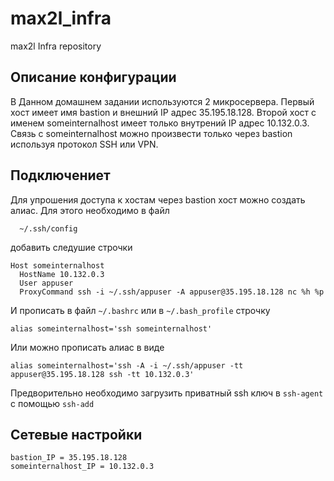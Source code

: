# max2l_infra
max2l Infra repository

## Описание конфигурации
В Данном домашнем задании используются 2 микросервера. Первый хост имеет имя bastion и внешний IP адрес 35.195.18.128. Второй хост c именем someinternalhost имеет только внутрений IP адрес 10.132.0.3. Связь с someinternalhost можно произвести только через bastion используя протокол SSH или VPN.

## Подключениет

Для упрошения доступа к хостам через bastion хост можно создать алиас. Для этого необходимо в файл
```
  ~/.ssh/config
```

добавить следушие строчки  
```
Host someinternalhost
  HostName 10.132.0.3
  User appuser
  ProxyCommand ssh -i ~/.ssh/appuser -A appuser@35.195.18.128 nc %h %p
```

И прописать в файл `~/.bashrc` или в `~/.bash_profile` строчку 

```
alias someinternalhost='ssh someinternalhost'
```

Или можно прописать алиас в виде
```
alias someinternalhost='ssh -A -i ~/.ssh/appuser -tt  appuser@35.195.18.128 ssh -tt 10.132.0.3'
```

Предворительно необходимо загрузить приватный ssh ключ в `ssh-agent` с помощью `ssh-add`   

## Сетевые настройки
```
bastion_IP = 35.195.18.128
someinternalhost_IP = 10.132.0.3
```

